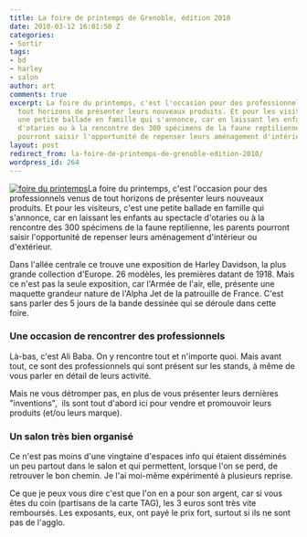 ```yaml
---
title: La foire de printemps de Grenoble, édition 2010
date: 2010-03-12 16:01:50 Z
categories:
- Sortir
tags:
- bd
- harley
- salon
author: art
comments: true
excerpt: La foire du printemps, c'est l'occasion pour des professionnels venus de
  tout horizons de présenter leurs nouveaux produits. Et pour les visiteurs, c'est
  une petite ballade en famille qui s'annonce, car en laissant les enfants au spectacle
  d'otaries ou à la rencontre des 300 spécimens de la faune reptilienne, les parents
  pourront saisir l'opportunité de repenser leurs aménagement d'intérieur ou d'extérieur.
layout: post
redirect_from: la-foire-de-printemps-de-grenoble-edition-2010/
wordpress_id: 264
---
```


<a href="http://www.flickr.com/photos/arthurlacoste/4415859218/sizes/o/"><img alt="foire du printemps" data-src="https://static.irz.fr/2010/03/foire-du-printemps-300x225.jpg" src="https://static.irz.fr/thumb.php?size=<100&crop=0&src=https://static.irz.fr/2010/03/foire-du-printemps-300x225.jpg" /></a>La foire du printemps, c'est l'occasion pour des professionnels venus de tout horizons de présenter leurs nouveaux produits. Et pour les visiteurs, c'est une petite ballade en famille qui s'annonce, car en laissant les enfants au spectacle d'otaries ou à la rencontre des 300 spécimens de la faune reptilienne, les parents pourront saisir l'opportunité de repenser leurs aménagement d'intérieur ou d'extérieur.

Dans l'allée centrale ce trouve une exposition de Harley Davidson, la plus grande collection d'Europe. 26 modèles, les premières datant de 1918. Mais ce n'est pas la seule exposition, car l'Armée de l'air, elle, présente une maquette grandeur nature de l'Alpha Jet de la patrouille de France. C'est sans parler des 5 jours de la bande dessinée qui se déroule dans cette foire.


### Une occasion de rencontrer des professionnels


Là-bas, c'est Ali Baba. On y rencontre tout et n'importe quoi. Mais avant tout, ce sont des professionnels qui sont présent sur les stands, à même de vous parler en détail de leurs activité.

Mais ne vous détromper pas, en plus de vous présenter leurs dernières "inventions",  ils sont tout d'abord ici pour vendre et promouvoir leurs produits (et/ou leurs marque).


### Un salon très bien organisé


Ce n'est pas moins d'une vingtaine d'espaces info qui étaient disséminés un peu partout dans le salon et qui permettent, lorsque l'on se perd, de retrouver le bon chemin. Je l'ai moi-même expérimenté à plusieurs reprise.

Ce que je peux vous dire c'est que l'on en a pour son argent, car si vous êtes du coin (partisans de la carte TAG), les 3 euros sont très vite remboursés. Les exposants, eux, ont payé le prix fort, surtout si ils ne sont pas de l'agglo.
